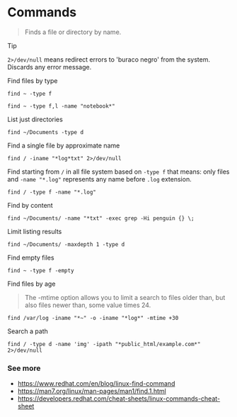 # Commands
> Finds a file or directory by name.

> [!TIP]
> `2>/dev/null` means redirect errors to 'buraco negro' from the system. Discards any error message.


Find files by type
```
find ~ -type f
```

```
find ~ -type f,l -name "notebook*"
```

List just directories
```
find ~/Documents -type d
```

Find a single file by approximate name
```
find / -iname "*log*txt" 2>/dev/null
```

Find starting from `/` in all file system based on `-type f` that means: only files and `-name "*.log"` represents any name before `.log` extension.
```
find / -type f -name "*.log"
```

Find by content
```
find ~/Documents/ -name "*txt" -exec grep -Hi penguin {} \;
```

Limit listing results
```
find ~/Documents/ -maxdepth 1 -type d
```

Find empty files
```
find ~ -type f -empty
```

Find files by age
> The -mtime option allows you to limit a search to files older than, but also files newer than, some value times 24.
```
find /var/log -iname "*~" -o -iname "*log*" -mtime +30
```

Search a path
```
find / -type d -name 'img' -ipath "*public_html/example.com*" 2>/dev/null
```

### See more
- https://www.redhat.com/en/blog/linux-find-command
- https://man7.org/linux/man-pages/man1/find.1.html
- https://developers.redhat.com/cheat-sheets/linux-commands-cheat-sheet


